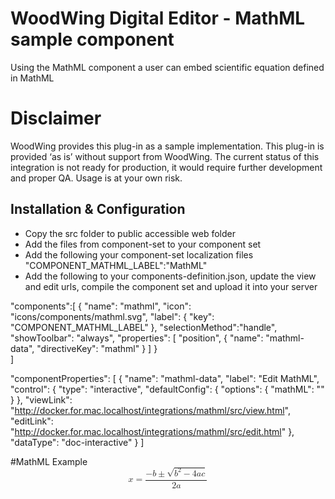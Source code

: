 # WoodWing Digital Editor - MathML sample component
Using the MathML component a user can embed scientific equation defined in MathML

# Disclaimer 
WoodWing provides this plug-in as a sample implementation. This plug-in is provided ‘as is’ without support from WoodWing. The current status of this integration is not ready for production, it would require further development and proper QA. Usage is at your own risk.


## Installation & Configuration
* Copy the src folder to public accessible web folder
* Add the files from component-set to your component set
* Add the following your component-set localization files
"COMPONENT_MATHML_LABEL":"MathML"
* Add the following to your components-definition.json, update the view and edit urls, compile the component set and upload it into your server  

"components":[
        {
            "name": "mathml",
            "icon": "icons/components/mathml.svg",
            "label": { "key": "COMPONENT_MATHML_LABEL" },
            "selectionMethod":"handle",
            "showToolbar": "always",
            "properties": [
                "position",
                { "name": "mathml-data", "directiveKey": "mathml" }
            ]
        }    
]

 "componentProperties": [
        {
            "name": "mathml-data",
            "label": "Edit MathML",
            "control": {
                "type": "interactive",
                "defaultConfig": {
                    "options": {
                        "mathML": ""
                    }
                },
                "viewLink": "http://docker.for.mac.localhost/integrations/mathml/src/view.html",
                "editLink": "http://docker.for.mac.localhost/integrations/mathml/src/edit.html"
            },            
            "dataType": "doc-interactive"
        }
 ]    


#MathML Example
<math xmlns="http://www.w3.org/1998/Math/MathML" display="block">
    <mi>x</mi> <mo>=</mo>
    <mrow>
        <mfrac>
            <mrow>
            <mo>&#x2212;</mo>
            <mi>b</mi>
            <mo>&#x00B1;</mo>
            <msqrt>
                <msup><mi>b</mi><mn>2</mn></msup>
                <mo>&#x2212;</mo>
                <mn>4</mn><mi>a</mi><mi>c</mi>
            </msqrt>
            </mrow>
            <mrow> <mn>2</mn><mi>a</mi> </mrow>
        </mfrac>
    </mrow>
</math>